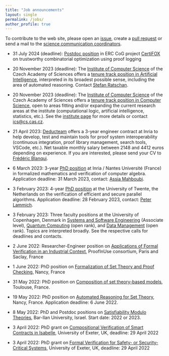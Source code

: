 ```yaml
---
title: "Job announcements"
layout: single
permalink: /jobs/
author_profile: true
---
```


To contribute to the web site, please open an [issue](https://github.com/EuroProofNet/europroofnet.github.io/issues), create a [pull request](https://github.com/EuroProofNet/europroofnet.github.io) or send a mail to the [science communication coordinators](../contact).

- 31 July 2024 (deadline): [Postdoc position](https://www.kuleuven.be/personeel/jobsite/jobs/60344086?utm_medium=jobsites&utm_source=academicpositions) in ERC CoG project [CertiFOX](https://www.bartbogaerts.eu/projects/certifox) on trustworthy combinatorial optimization using proof logging

- 20 November 2023 (deadline): The [Institute of Computer Science](https://www.cs.cas.cz/) of the Czech Academy of Sciences offers a [tenure track position in Artificial Intelligence](https://www.cs.cas.cz/job-offer/Tenure-Track-Position-Artificial-Intelligence/en), interpreted in its broadest possible sense, including the area of automated reasoning. Contact [Stefan Ratschan](http://www.cs.cas.cz/~ratschan/).

- 20 November 2023 (deadline): The [Institute of Computer Science](https://www.cs.cas.cz/) of the Czech Academy of Sciences offers a [tenure track position in Computer Science](https://www.cs.cas.cz/job-offer/Tenure-Track-Position-Computer-Science/en), open to areas fitting and/or expanding the current research areas at the institute (computational logic, artificial intelligence, statistics, etc.). See the [institute page](https://www.cs.cas.cz/) for more details or contact [ics@cs.cas.cz](ics@cs.cas.cz).
 
- 21 April 2023: [Deducteam](https://deducteam.gitlabpages.inria.fr/) offers a 3-year engineer contract at Inria to help develop, test and maintain tools for proof system interoperability (continuous integration, proof library management, search tools, VSCode, etc.). Net taxable monthly salary between 2148 and 4412 euros depending on experience. If you are interested, please send your CV to [Frédéric Blanqui](https://blanqui.gitlabpages.inria.fr/).

- 6 March 2023: 3-year [PhD position](https://coq.discourse.group/t/phd-position-at-inria-nantes-universite-france/1897) at Inria / Nantes Université (France) in formalized mathematics and verification of computer algebra. Application deadline: 31 March 2023, contact: [Assia Mahboubi](http://people.rennes.inria.fr/Assia.Mahboubi/).

- 3 February 2023: 4-year [PhD position](https://utwentecareers.nl/en/vacancies/1044/phd-position-on-verification-of-efficient-and-secure-parallel-algorithms/) at the University of Twente, the Netherlands on the verification of efficient and secure parallel algorithms. Application deadline: 28 February 2023, contact: [Peter Lammich](https://people.utwente.nl/p.lammich).

- 3 February 2023: Three faculty positions at the University of Copenhagen, Denmark in [Systems and Software Engineering](https://di.ku.dk/english/about/vacancies/associate-professorship-in-systems-and-software-engineering/) (Associate level), [Quantum Computing](https://di.ku.dk/english/about/vacancies/tenure-track-assistant-professor-associate-professorfull-professor-in-quantum-computer-science/) (open rank), and [Data Management](https://di.ku.dk/english/about/vacancies/tenure-track-assistant-professorassociate-professorfull-professor-in-data-management-systems/) (open rank). Topics are interpreted broadly. See the respective calls for deadlines and contacts.

- 2 June 2022: Researcher-Engineer position on [Applications of Formal Verification in an Industrial Context](https://recrutement.inria.fr/public/classic/fr/offres/2022-05025), ProofInUse consortium, Paris and Saclay, France

- 1 June 2022: PhD position on [Formalization of Set Theory and Proof Checking](https://jobs.inria.fr/public/classic/fr/offres/2022-04909), Nancy, France

- 31 May 2022: PhD position on [Composition of set theory-based models](https://bodeveix.github.io/icspa.pdf), Toulouse, France.

- 19 May 2022: PhD position on [Automated Reasoning for Set Theory](https://jobs.inria.fr/public/classic/fr/offres/2022-04898), Nancy, France. Application deadline: 6 June 2022.

- 8 May 2022: PhD and Postdoc positions on [Satisfiability Modulo Theories](https://u.cs.biu.ac.il/~zoharyo1/jobs.txt), Bar-Ilan University, Israel. Start date: 2022 or 2023.

- 3 April 2022: PhD grant on [Compositional Verification of Smart Contracts in Isabelle](https://www.exeter.ac.uk/study/funding/award/?id=4326), University of Exeter, UK, deadline: 29 April 2022

- 3 April 2022: PhD grant on [Formal Verification for Safety- or Security-Critical Systems](https://www.exeter.ac.uk/study/funding/award/?id=4328), University of Exeter, UK, deadline: 29 April 2022
